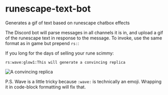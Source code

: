 # runescape-text-bot
Generates a gif of text based on runescape chatbox effects

The Discord bot will parse messages in all channels it is in, and upload a gif of the runescape text in response to the message. To invoke, use the same format as in game but prepend `rs:`:

If you long for the days of selling your rune scimmy:

`rs:wave:glow1:This will generate a convincing replica`

![A convincing replica](https://imgur.com/XGM9rjr.gif)

P.S. Wave is a little tricky because `:wave:` is technically an emoji. Wrapping it in code-block formatting will fix that.